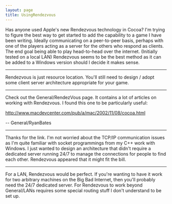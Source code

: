 ```yaml
---
layout: page
title: UsingRendezvous
---
```


Has anyone used Apple's new Rendezvous technology in Cocoa?  I'm trying to figure the best way to get started to add the capability to a game I have been writing.  Ideally communicating on a peer-to-peer basis, perhaps with one of the players acting as a server for the others who respond as clients.  The end goal being able to play head-to-head over the internet.  (Initially tested on a local LAN)  Rendezvous seems to be the best method as it can be added to a Windows version should I decide it makes sense.

----
Rendezvous is just resource location.  You'll still need to design / adopt some client server architecture appropriate for your game.

----

Check out the General/RendezVous page. It contains a lot of articles on working with Rendezvous. I found this one to be particularly useful:

http://www.macdevcenter.com/pub/a/mac/2002/11/08/cocoa.html

-- General/RyanBates

----

Thanks for the link.  I'm not worried about the TCP/IP communication issues as I'm quite familiar with socket programmings from my C++ work with Windows.  I just wanted to design an architecture that didn't require a dedicated server running 24/7 to manage the connections for people to find each other.  Rendezvous appeared that it might fit the bill.

----

For a LAN, Rendezvous would be perfect.  If you're wanting to have it work for two arbitrary machines on the Big Bad Internet, then you'll probably need the 24/7 dedicated server.   For Rendezvous to work beyond General/LANs requires some special routing stuff I don't understand to be set up.
